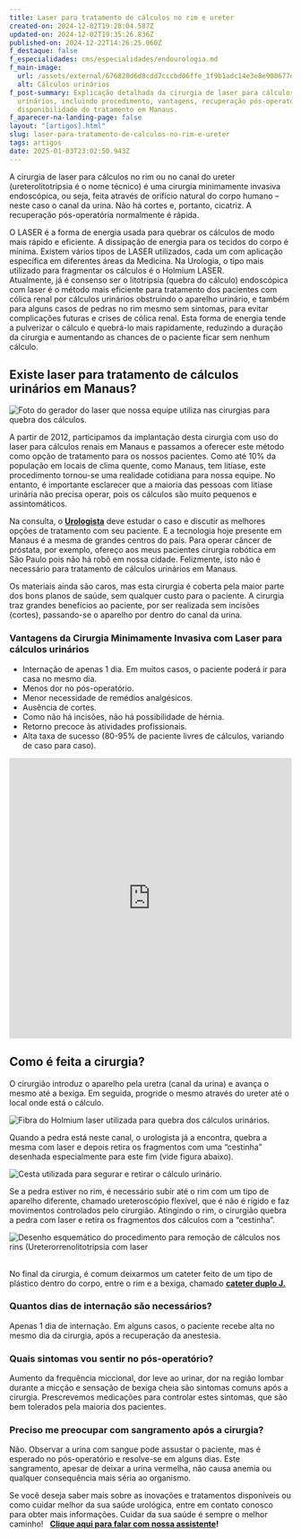 ```yaml
---
title: Laser para tratamento de cálculos no rim e ureter
created-on: 2024-12-02T19:28:04.587Z
updated-on: 2024-12-02T19:35:26.836Z
published-on: 2024-12-22T14:26:25.060Z
f_destaque: false
f_especialidades: cms/especialidades/endourologia.md
f_main-image:
  url: /assets/external/676820d6d8cdd7cccbd06ffe_1f9b1adc14e3e8e900677d13168e58cc.jpg
  alt: Cálculos urinários
f_post-summary: Explicação detalhada da cirurgia de laser para cálculos
  urinários, incluindo procedimento, vantagens, recuperação pós-operatória e
  disponibilidade do tratamento em Manaus.
f_aparecer-na-landing-page: false
layout: "[artigos].html"
slug: laser-para-tratamento-de-calculos-no-rim-e-ureter
tags: artigos
date: 2025-01-03T23:02:50.943Z
---
```

A cirurgia de laser para cálculos no rim ou no canal do ureter (ureterolitotripsia é o nome técnico) é uma cirurgia minimamente invasiva endoscópica, ou seja, feita através de orifício natural do corpo humano – neste caso o canal da urina. Não há cortes e, portanto, cicatriz. A recuperação pós-operatória normalmente é rápida.

O LASER é a forma de energia usada para quebrar os cálculos de modo mais rápido e eficiente. A dissipação de energia para os tecidos do corpo é mínima. Existem vários tipos de LASER utilizados, cada um com aplicação específica em diferentes áreas da Medicina. Na Urologia, o tipo mais utilizado para fragmentar os cálculos é o Holmium LASER.\
Atualmente, já é consenso ser o litotripsia (quebra do cálculo) endoscópica com laser é o método mais eficiente para tratamento dos pacientes com cólica renal por cálculos urinários obstruindo o aparelho urinário, e também para alguns casos de pedras no rim mesmo sem sintomas, para evitar complicações futuras e crises de cólica renal. Esta forma de energia tende a pulverizar o cálculo e quebrá-lo mais rapidamente, reduzindo a duração da cirurgia e aumentando as chances de o paciente ficar sem nenhum cálculo.

## Existe laser para tratamento de cálculos urinários em Manaus?

![Foto do gerador do laser que nossa equipe utiliza nas cirurgias para quebra dos cálculos.](/assets/external/676820d6d8cdd7cccbd07001_674e0a44a979254a030ba429_674e095c238baaee7fbfb7af_laser-boston2.png "Foto do gerador do laser que nossa equipe utiliza nas cirurgias para quebra dos cálculos.")

A partir de 2012, participamos da implantação desta cirurgia com uso do laser para cálculos renais em Manaus e passamos a oferecer este método como opção de tratamento para os nossos pacientes. Como até 10% da população em locais de clima quente, como Manaus, tem litíase, este procedimento tornou-se uma realidade cotidiana para nossa equipe. No entanto, é importante esclarecer que a maioria das pessoas com litíase urinária não precisa operar, pois os cálculos são muito pequenos e assintomáticos.

Na consulta, o **[Urologista](https://uroconsult.com.br/artigos/urologista-em-manaus-faca-um-procedimento-urologico-minimamente-invasivo-com-dr-pedro-henrique-cabral/)** deve estudar o caso e discutir as melhores opções de tratamento com seu paciente. E a tecnologia hoje presente em Manaus é a mesma de grandes centros do país. Para operar câncer de próstata, por exemplo, ofereço aos meus pacientes cirurgia robótica em São Paulo pois não há robô em nossa cidade. Felizmente, isto não é necessário para tratamento de cálculos urinários em Manaus.

Os materiais ainda são caros, mas esta cirurgia é coberta pela maior parte dos bons planos de saúde, sem qualquer custo para o paciente. A cirurgia traz grandes benefícios ao paciente, por ser realizada sem incisões (cortes), passando-se o aparelho por dentro do canal da urina.

### **Vantagens da Cirurgia Minimamente Invasiva com Laser para cálculos urinários**

* Internação de apenas 1 dia. Em muitos casos, o paciente poderá ir para casa no mesmo dia.
* Menos dor no pós-operatório.
* Menor necessidade de remédios analgésicos.
* Ausência de cortes.
* Como não há incisões, não há possibilidade de hérnia.
* Retorno precoce às atividades profissionais.
* Alta taxa de sucesso (80-95% de paciente livres de cálculos, variando de caso para caso).

<div style="text-align: center; margin-bottom: 20px;">
  <iframe
    width="100%"
    height="500"
    src="https://www.youtube.com/embed/ROZFNpUwukg"
    title="Laser Moses: Nova tecnologia para tratamento de cálculos urinários"
    frameborder="0"
    allow="accelerometer; autoplay; clipboard-write; encrypted-media; gyroscope; picture-in-picture; web-share"
    referrerpolicy="strict-origin-when-cross-origin"
    allowfullscreen
    id="responsive-video"
    style="max-width: 800px; margin: 0 auto; display: block;"
  ></iframe>
  <script>
    function adjustIframeHeight() {
      var iframe = document.getElementById('responsive-video');
      if (window.innerWidth < 768) {
        iframe.style.height = '300px'; // Altura para celular
      } else {
        iframe.style.height = '500px'; // Altura para desktop
      }
    }  </script>
</div>

## Como é feita a cirurgia?

O cirurgião introduz o aparelho pela uretra (canal da urina) e avança o mesmo até a bexiga. Em seguida, progride o mesmo através do ureter até o local onde está o cálculo.

![Fibra do Holmium laser utilizada para quebra dos cálculos urinários.](/assets/external/676820d6d8cdd7cccbd07002_674e0a44a979254a030ba42c_674e09a2084e6fe21d3a4e23_fibra-do-laser.jpeg "Fibra do Holmium laser utilizada para quebra dos cálculos urinários.")

Quando a pedra está neste canal, o urologista já a encontra, quebra a mesma com laser e depois retira os fragmentos com uma “cestinha” desenhada especialmente para este fim (vide figura abaixo).

![Cesta utilizada para segurar e retirar o cálculo urinário.](/assets/external/676820d6d8cdd7cccbd06fff_674e0a44a979254a030ba42f_674e09f1fb25a084a13fa156_extratores_n-gage1.jpeg "Cesta utilizada para segurar e retirar o cálculo urinário.")

Se a pedra estiver no rim, é necessário subir até o rim com um tipo de aparelho diferente, chamado ureteroscópio flexível, que é não é rígido e faz movimentos controlados pelo cirurgião. Atingindo o rim, o cirurgião quebra a pedra com laser e retira os fragmentos dos cálculos com a “cestinha”.

![*Desenho esquemático do procedimento para remoção de cálculos nos rins (Ureterorrenolitotripsia com laser*](/assets/external/676820d6d8cdd7cccbd07000_674e0a44a979254a030ba432_674e0a2751e7a82672290c76_ureteroscopia-flexivel-2.png "*Desenho esquemático do procedimento para remoção de cálculos nos rins (Ureterorrenolitotripsia com laser*")

‍\
No final da cirurgia, é comum deixarmos um cateter feito de um tipo de plástico dentro do corpo, entre o rim e a bexiga, chamado **[cateter duplo J.](https://uroconsult.com.br/artigos/cateter-duplo-j-esclareca-as-suas-duvidas/)**

### Quantos dias de internação são necessários?

Apenas 1 dia de internação. Em alguns casos, o paciente recebe alta no mesmo dia da cirurgia, após a recuperação da anestesia.

### Quais sintomas vou sentir no pós-operatório?

Aumento da frequência miccional, dor leve ao urinar, dor na região lombar durante a micção e sensação de bexiga cheia são sintomas comuns após a cirurgia. Prescrevemos medicações para controlar estes sintomas, que são bem tolerados pela maioria dos pacientes.

### Preciso me preocupar com sangramento após a cirurgia?

Não. Observar a urina com sangue pode assustar o paciente, mas é esperado no pós-operatório e resolve-se em alguns dias. Este sangramento, apesar de deixar a urina vermelha, não causa anemia ou qualquer consequência mais séria ao organismo.

Se você deseja saber mais sobre as inovações e tratamentos disponíveis ou como cuidar melhor da sua saúde urológica, entre em contato conosco para obter mais informações. Cuidar da sua saúde é sempre o melhor caminho!   **[Clique aqui para falar com nossa assistente](https://api.whatsapp.com/send?phone=5592982252490)!**